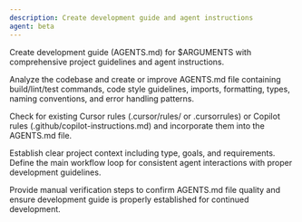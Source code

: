 ```yaml
---
description: Create development guide and agent instructions
agent: beta
---
```


Create development guide (AGENTS.md) for $ARGUMENTS with comprehensive project guidelines and agent instructions.

Analyze the codebase and create or improve AGENTS.md file containing build/lint/test commands, code style guidelines, imports, formatting, types, naming conventions, and error handling patterns.

Check for existing Cursor rules (.cursor/rules/ or .cursorrules) or Copilot rules (.github/copilot-instructions.md) and incorporate them into the AGENTS.md file.

Establish clear project context including type, goals, and requirements. Define the main workflow loop for consistent agent interactions with proper development guidelines.

Provide manual verification steps to confirm AGENTS.md file quality and ensure development guide is properly established for continued development.